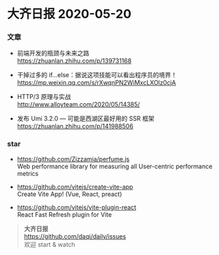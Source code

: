 # 大齐日报 2020-05-20

### 文章

- 前端开发的瓶颈与未来之路  
  https://zhuanlan.zhihu.com/p/139731168

- 干掉过多的 if…else：据说这项技能可以看出程序员的境界！
  https://mp.weixin.qq.com/s/rXwqnPN2WiMxcLXOlz0cjA

- HTTP/3 原理与实战  
  http://www.alloyteam.com/2020/05/14385/

- 发布 Umi 3.2.0 — 可能是西湖区最好用的 SSR 框架  
  https://zhuanlan.zhihu.com/p/141988506

### star

- https://github.com/Zizzamia/perfume.js  
  Web performance library for measuring all User-centric performance metrics

- https://github.com/vitejs/create-vite-app  
  Create Vite App! (Vue, React, preact)

- https://github.com/vitejs/vite-plugin-react  
  React Fast Refresh plugin for Vite

> **大齐日报**  
> https://github.com/daqi/daily/issues  
> 欢迎 start & watch
